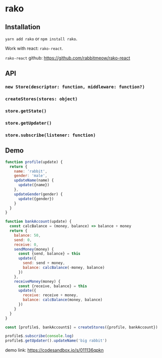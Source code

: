 # rako

## Installation

`yarn add rako` or `npm install rako`.

Work with react: `rako-react`.

`rako-react` github: https://github.com/rabbitmeow/rako-react


## API

### `new Store(descriptor: function, middleware: function?)`

### `createStores(stores: object)`

### `store.getState()`

### `store.getUpdater()`

### `store.subscribe(listener: function)`


## Demo

````js
function profile(update) {
  return {
    name: 'rabbit',
    gender: 'male',
    updateName(name) {
      update({name})
    },
    updateGender(gender) {
      update({gender})
    }
  }
}

function bankAccount(update) {
  const calcBalance = (money, balance) => balance + money
  return {
    balance: 50,
    send: 0,
    receive: 0,
    sendMoney(money) {
      const {send, balance} = this
      update({
        send: send + money,
        balance: calcBalance(-money, balance)
      })
    },
    receiveMoney(money) {
      const {receive, balance} = this
      update({
        receive: receive + money,
        balance: calcBalance(money, balance)
      })
    }
  }
}

const [profile$, bankAccount$] = createStores({profile, bankAccount})

profile$.subscribe(console.log)
profile$.getUpdater().updateName('big rabbit')
````

demo link: https://codesandbox.io/s/011136qpkn

